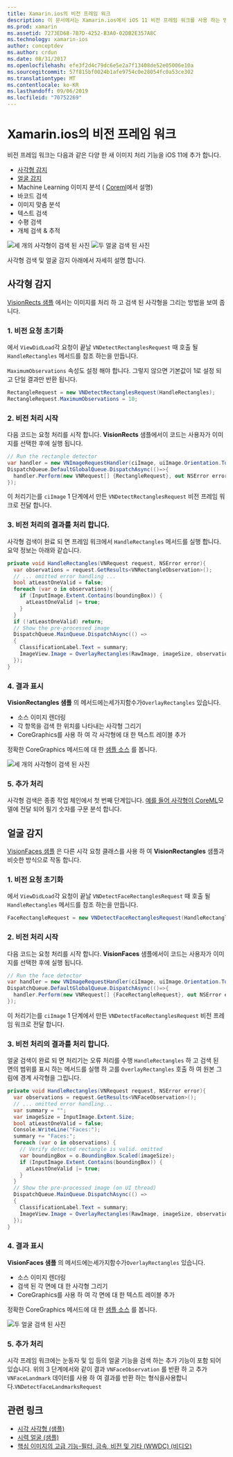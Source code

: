 ```yaml
---
title: Xamarin.ios의 비전 프레임 워크
description: 이 문서에서는 Xamarin.ios에서 iOS 11 비전 프레임 워크를 사용 하는 방법을 설명 합니다. 특히 사각형 검색 및 얼굴 감지에 대해 설명 합니다.
ms.prod: xamarin
ms.assetid: 7273ED68-7B7D-4252-B3A0-02DB2E357A8C
ms.technology: xamarin-ios
author: conceptdev
ms.author: crdun
ms.date: 08/31/2017
ms.openlocfilehash: efe3f2d4c79dc6e5e2a7f13408de52e05006e10a
ms.sourcegitcommit: 57f815bf0024b1afe9754c0e28054fc0a53ce302
ms.translationtype: MT
ms.contentlocale: ko-KR
ms.lasthandoff: 09/06/2019
ms.locfileid: "70752269"
---
```

# <a name="vision-framework-in-xamarinios"></a>Xamarin.ios의 비전 프레임 워크

비전 프레임 워크는 다음과 같은 다양 한 새 이미지 처리 기능을 iOS 11에 추가 합니다.

- [사각형 감지](#rectangles)
- [얼굴 감지](#faces)
- Machine Learning 이미지 분석 ( [Coreml](~/ios/platform/introduction-to-ios11/coreml.md)에서 설명)
- 바코드 검색
- 이미지 맞춤 분석
- 텍스트 검색
- 수평 검색
- 개체 검색 & 추적

![세 개의 사각형이 검색 된 사진](vision-images/found-rectangles-tiny.png) ![두 얼굴 검색 된 사진](vision-images/xamarin-home-faces-tiny.png)

사각형 검색 및 얼굴 감지 아래에서 자세히 설명 합니다.

<a name="rectangles" />

## <a name="rectangle-detection"></a>사각형 감지

[VisionRects 샘플](https://docs.microsoft.com/samples/xamarin/ios-samples/ios11-visionrectangles) 에서는 이미지를 처리 하 고 검색 된 사각형을 그리는 방법을 보여 줍니다.

### <a name="1-initialize-the-vision-request"></a>1. 비전 요청 초기화

에서 `ViewDidLoad`각 요청이 끝날 `VNDetectRectanglesRequest` 때 호출 될 `HandleRectangles` 메서드를 참조 하는을 만듭니다.

`MaximumObservations` 속성도 설정 해야 합니다. 그렇지 않으면 기본값이 1로 설정 되 고 단일 결과만 반환 됩니다.

```csharp
RectangleRequest = new VNDetectRectanglesRequest(HandleRectangles);
RectangleRequest.MaximumObservations = 10;
```

### <a name="2-start-the-vision-processing"></a>2. 비전 처리 시작

다음 코드는 요청 처리를 시작 합니다. **VisionRects** 샘플에서이 코드는 사용자가 이미지를 선택한 후에 실행 됩니다.

```csharp
// Run the rectangle detector
var handler = new VNImageRequestHandler(ciImage, uiImage.Orientation.ToCGImagePropertyOrientation(), new VNImageOptions());
DispatchQueue.DefaultGlobalQueue.DispatchAsync(()=>{
  handler.Perform(new VNRequest[] {RectangleRequest}, out NSError error);
});
```

이 처리기는를 `ciImage` 1 단계에서 만든 `VNDetectRectanglesRequest` 비전 프레임 워크로 전달 합니다.

### <a name="3-handle-the-results-of-vision-processing"></a>3. 비전 처리의 결과를 처리 합니다.

사각형 검색이 완료 되 면 프레임 워크에서 `HandleRectangles` 메서드를 실행 합니다. 요약 정보는 아래와 같습니다.

```csharp
private void HandleRectangles(VNRequest request, NSError error){
  var observations = request.GetResults<VNRectangleObservation>();
  // ... omitted error handling ...
  bool atLeastOneValid = false;
  foreach (var o in observations){
    if (InputImage.Extent.Contains(boundingBox)) {
      atLeastOneValid |= true;
    }
  }
  if (!atLeastOneValid) return;
  // Show the pre-processed image
  DispatchQueue.MainQueue.DispatchAsync(() =>
  {
    ClassificationLabel.Text = summary;
    ImageView.Image = OverlayRectangles(RawImage, imageSize, observations);
  });
}
```

### <a name="4-display-the-results"></a>4. 결과 표시

**VisionRectangles 샘플** 의 메서드에는세가지함수가`OverlayRectangles` 있습니다.

- 소스 이미지 렌더링
- 각 항목을 검색 한 위치를 나타내는 사각형 그리기
- CoreGraphics를 사용 하 여 각 사각형에 대 한 텍스트 레이블 추가

정확한 CoreGraphics 메서드에 대 한 [샘플 소스](https://docs.microsoft.com/samples/xamarin/ios-samples/ios11-visionrectangles) 를 봅니다.

![세 개의 사각형이 검색 된 사진](vision-images/found-rectangles-phone-sml.png)

### <a name="5-further-processing"></a>5. 추가 처리

사각형 검색은 종종 작업 체인에서 첫 번째 단계입니다. [예를 들어 사각형이 CoreML](~/ios/platform/introduction-to-ios11/coreml.md#coremlvision)모델에 전달 되어 필기 숫자를 구문 분석 합니다.

<a name="faces" />

## <a name="face-detection"></a>얼굴 감지

[VisionFaces 샘플](https://docs.microsoft.com/samples/xamarin/ios-samples/ios11-visionfaces) 은 다른 시각 요청 클래스를 사용 하 여 **VisionRectangles** 샘플과 비슷한 방식으로 작동 합니다.

### <a name="1-initialize-the-vision-request"></a>1. 비전 요청 초기화

에서 `ViewDidLoad`각 요청이 끝날 `VNDetectFaceRectanglesRequest` 때 호출 될 `HandleRectangles` 메서드를 참조 하는을 만듭니다.

```csharp
FaceRectangleRequest = new VNDetectFaceRectanglesRequest(HandleRectangles);
```

### <a name="2-start-the-vision-processing"></a>2. 비전 처리 시작

다음 코드는 요청 처리를 시작 합니다. **VisionFaces** 샘플에서이 코드는 사용자가 이미지를 선택한 후에 실행 됩니다.

```csharp
// Run the face detector
var handler = new VNImageRequestHandler(ciImage, uiImage.Orientation.ToCGImagePropertyOrientation(), new VNImageOptions());
DispatchQueue.DefaultGlobalQueue.DispatchAsync(()=>{
  handler.Perform(new VNRequest[] {FaceRectangleRequest}, out NSError error);
});
```

이 처리기는를 `ciImage` 1 단계에서 만든 `VNDetectFaceRectanglesRequest` 비전 프레임 워크로 전달 합니다.

### <a name="3-handle-the-results-of-vision-processing"></a>3. 비전 처리의 결과를 처리 합니다.

얼굴 검색이 완료 되 면 처리기는 오류 처리를 수행 `HandleRectangles` 하 고 검색 된 면의 범위를 표시 하는 메서드를 실행 하 고를 `OverlayRectangles` 호출 하 여 원본 그림에 경계 사각형을 그립니다.

```csharp
private void HandleRectangles(VNRequest request, NSError error){
  var observations = request.GetResults<VNFaceObservation>();
  // ... omitted error handling...
  var summary = "";
  var imageSize = InputImage.Extent.Size;
  bool atLeastOneValid = false;
  Console.WriteLine("Faces:");
  summary += "Faces:";
  foreach (var o in observations) {
    // Verify detected rectangle is valid. omitted
    var boundingBox = o.BoundingBox.Scaled(imageSize);
    if (InputImage.Extent.Contains(boundingBox)) {
      atLeastOneValid |= true;
    }
  }
  // Show the pre-processed image (on UI thread)
  DispatchQueue.MainQueue.DispatchAsync(() =>
  {
    ClassificationLabel.Text = summary;
    ImageView.Image = OverlayRectangles(RawImage, imageSize, observations);
  });
}
```

### <a name="4-display-the-results"></a>4. 결과 표시

**VisionFaces 샘플** 의 메서드에는세가지함수가`OverlayRectangles` 있습니다.

- 소스 이미지 렌더링
- 검색 된 각 면에 대 한 사각형 그리기
- CoreGraphics를 사용 하 여 각 면에 대 한 텍스트 레이블 추가

정확한 CoreGraphics 메서드에 대 한 [샘플 소스](https://docs.microsoft.com/samples/xamarin/ios-samples/ios11-visionfaces) 를 봅니다.

![두 얼굴 검색 된 사진](vision-images/found-faces-phone-sml.png)

### <a name="5-further-processing"></a>5. 추가 처리

시각 프레임 워크에는 눈동자 및 입 등의 얼굴 기능을 검색 하는 추가 기능이 포함 되어 있습니다. 위의 3 단계에서와 같이 결과 `VNFaceObservation` 를 반환 하 고 추가 `VNFaceLandmark` 데이터를 사용 하 여 결과를 반환 하는 형식을사용합니다.`VNDetectFaceLandmarksRequest`

## <a name="related-links"></a>관련 링크

- [시각 사각형 (샘플)](https://docs.microsoft.com/samples/xamarin/ios-samples/ios11-visionrectangles)
- [시력 얼굴 (샘플)](https://docs.microsoft.com/samples/xamarin/ios-samples/ios11-visionfaces)
- [핵심 이미지의 고급 기능-필터, 금속, 비전 및 기타 (WWDC) (비디오)](https://developer.apple.com/videos/play/wwdc2017/510/)
